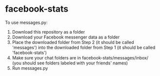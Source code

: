 # facebook-stats

To use messages.py:
1. Download this repository as a folder
2. Download your Facebook messenger data as a folder
3. Place the downloaded folder from Step 2 (it should be called 'messages') into the downloaded folder from Step 1 (it should be called 'facebook-stats')
4. Make sure your chat folders are in facebook-stats/messages/inbox/ (you should see folders labeled with your friends' names)
5. Run messages.py
